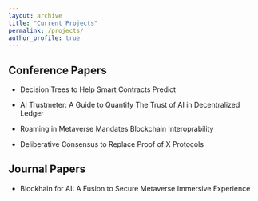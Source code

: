 ```yaml
---
layout: archive
title: "Current Projects"
permalink: /projects/
author_profile: true
---
```


## Conference Papers

* Decision Trees to Help Smart Contracts Predict

* AI Trustmeter: A Guide to Quantify The Trust of AI in Decentralized Ledger

* Roaming in Metaverse Mandates Blockchain Interoprability

* Deliberative Consensus to Replace Proof of X Protocols

## Journal Papers

* Blockhain for AI: A Fusion to Secure Metaverse Immersive Experience
